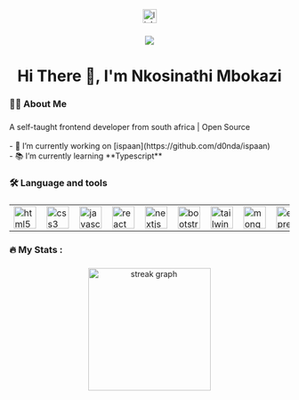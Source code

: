 <div align="center">
  <a href="https://www.linkedin.com/in/nkosinathi-mbokazi-62366a254/" target="_blank">
    <img src="https://img.shields.io/static/v1?message=LinkedIn&logo=linkedin&label=&color=0077B5&logoColor=white&labelColor=&style=for-the-badge" height="25" alt="linkedin logo"  />
  </a>
</div>

###

<div align="center">
  <img src="https://visitor-badge.laobi.icu/badge?page_id=d0nda.d0nda&"  />
</div>

###

<h1 align="center">Hi There 👋, I'm Nkosinathi Mbokazi</h1>

###

<h3 align="left">👩‍💻  About Me</h3>

###

<p align="left">A self-taught frontend developer from south africa | Open Source<br><br>- 🔭 I’m currently working on [ispaan](https://github.com/d0nda/ispaan) <br>- 📚 I’m currently learning **Typescript**<br>

###

<h3 align="left">🛠 Language and tools</h3>

###


<div align="center">
  <table>
  <tr>
    <td valign="top"><img align="left" width="40" height="40" src="https://cdn.jsdelivr.net/gh/devicons/devicon/icons/html5/html5-original.svg" alt="html5 logo"/></td>
    <td valign="top"><img align="left" width="40" height="40" src="https://cdn.jsdelivr.net/gh/devicons/devicon/icons/css3/css3-original.svg"  alt="css3 logo"/></td>
    <td valign="top"><img align="left" width="40" height="40" src="https://cdn.jsdelivr.net/gh/devicons/devicon/icons/javascript/javascript-original.svg" alt="javascript logo"/></td>
    <td valign="top"><img align="left" width="40" height="40" src="https://cdn.jsdelivr.net/gh/devicons/devicon/icons/react/react-original.svg" alt="react logo"/></td>
    <td valign="top"><img align="left" width="40" height="40" src="https://cdn.jsdelivr.net/gh/devicons/devicon/icons/nextjs/nextjs-original.svg" alt="nextjs logo"/></td>
    <td valign="top"><img align="left" width="40" height="40" src="https://cdn.jsdelivr.net/gh/devicons/devicon/icons/bootstrap/bootstrap-original.svg" alt="bootstrap logo"/></td>
    <td valign="top"><img align="left" width="40" height="40" src="https://cdn.jsdelivr.net/gh/devicons/devicon/icons/tailwindcss/tailwindcss-original-wordmark.svg" alt="tailwindcss logo"/></td>
    <td valign="top"><img align="left" width="40" height="40" src="https://cdn.jsdelivr.net/gh/devicons/devicon/icons/mongodb/mongodb-original.svg" alt="mongodb logo"/></td>
    <td valign="top"><img align="left" width="40" height="40" src="https://cdn.jsdelivr.net/gh/devicons/devicon/icons/express/express-original.svg" alt="express logo"/></td>
    <td valign="top"><img align="left" width="40" height="40" src="https://cdn.jsdelivr.net/gh/devicons/devicon/icons/nodejs/nodejs-original.svg" alt="nodejs logo"/></td>
    <td valign="top"><img align="left" width="40" height="40" src="https://cdn.jsdelivr.net/gh/devicons/devicon/icons/git/git-original.svg" alt="git logo"/></td>
    <td valign="top"><img align="left" width="40" height="40" src="https://cdn.jsdelivr.net/gh/devicons/devicon/icons/github/github-original.svg" alt="github logo"/></td>
  </tr>
</table>
</div>


###

<h3 align="left">🔥   My Stats :</h3>

###

<div align="center">
  <img src="https://streak-stats.demolab.com?user=d0nda&locale=en&mode=daily&theme=dark&hide_border=false&border_radius=5&order=3" height="220" alt="streak graph"  />
</div>

###
